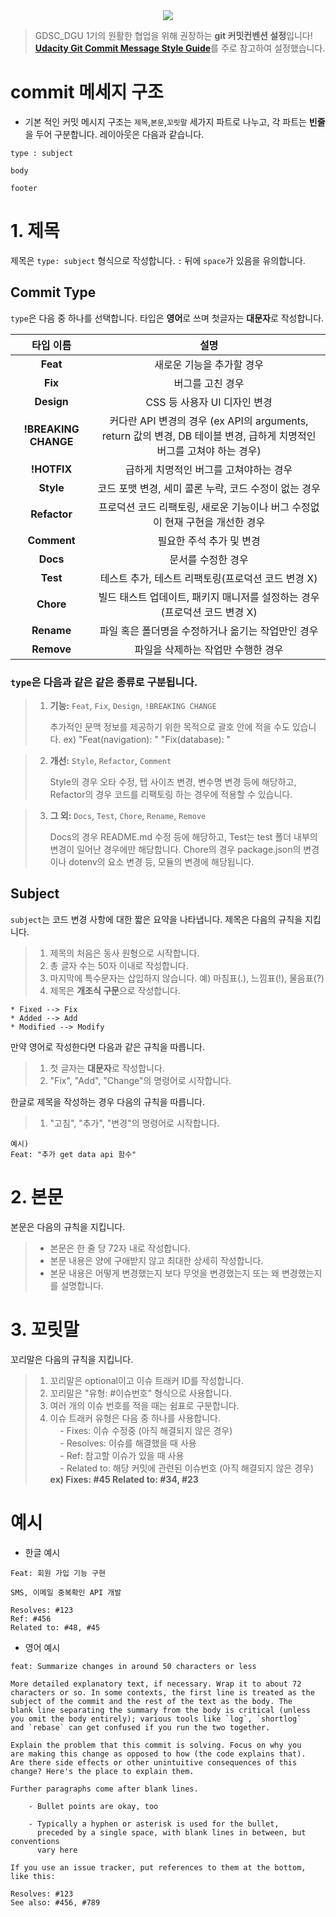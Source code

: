<div align="center">
<img src="https://capsule-render.vercel.app/api?type=waving&color=auto&height=200&section=header&text=Commit_Message_Style_Guide&fontSize=56" /></div>

> GDSC_DGU 1기의 원활한 협업을 위해 권장하는 **git 커밋컨벤션 설정**입니다! [**Udacity Git Commit Message Style Guide**](https://udacity.github.io/git-styleguide)를 주로 참고하여 설정했습니다.

# commit 메세지 구조 
- 기본 적인 커밋 메시지 구조는 `제목`,`본문`,`꼬릿말` 세가지 파트로 나누고, 각 파트는 **빈줄**을 두어 구분합니다. 레이아웃은 다음과 같습니다.

```
type : subject

body 

footer
```

# 1. 제목
제목은 `type: subject` 형식으로 작성합니다. `:` 뒤에 `space`가 있음을 유의합니다.
##  Commit Type
`type`은 다음 중 하나를 선택합니다. 타입은 **영어**로 쓰며 첫글자는 **대문자**로 작성합니다.

|타입 이름|설명|
|:---:|:---:|
|**Feat**|새로운 기능을 추가할 경우|
|**Fix**|버그를 고친 경우|
|**Design**|CSS 등 사용자 UI 디자인 변경|
|**!BREAKING CHANGE**|커다란 API 변경의 경우 (ex API의 arguments, return 값의 변경, DB 테이블 변경, 급하게 치명적인 버그를 고쳐야 하는 경우)|
|**!HOTFIX**|급하게 치명적인 버그를 고쳐야하는 경우|
|**Style**|코드 포맷 변경, 세미 콜론 누락, 코드 수정이 없는 경우|
|**Refactor**|프로덕션 코드 리팩토링, 새로운 기능이나 버그 수정없이 현재 구현을 개선한 경우|
|**Comment**|필요한 주석 추가 및 변경|
|**Docs**|문서를 수정한 경우|
|**Test**|테스트 추가, 테스트 리팩토링(프로덕션 코드 변경 X)|
|**Chore**|빌드 태스트 업데이트, 패키지 매니저를 설정하는 경우(프로덕션 코드 변경 X)|
|**Rename**|파일 혹은 폴더명을 수정하거나 옮기는 작업만인 경우|
|**Remove**|파일을 삭제하는 작업만 수행한 경우|

### `type`은 다음과 같은 같은 종류로 구분됩니다.

>1. **기능:** `Feat`, `Fix`, `Design`, `!BREAKING CHANGE`
>
>	  추가적인 문맥 정보를 제공하기 위한 목적으로 괄호 안에 적을 수도 있습니다.
>	  ex) "Feat(navigation): " "Fix(database): "
  
>2. **개선:** `Style`, `Refactor`, `Comment`
>   
>    Style의 경우 오타 수정, 탭 사이즈 변경, 변수명 변경 등에 해당하고, Refactor의 경우 코드를 리팩토링 하는 경우에 적용할 수 있습니다.

>3. **그 외:** `Docs`, `Test`, `Chore`, `Rename`, `Remove`
>    
>    Docs의 경우 README.md 수정 등에 해당하고, Test는 test 폴더 내부의 변경이 일어난 경우에만 해당합니다. Chore의 경우 package.json의 변경이나 dotenv의 요소 변경 등, 모듈의 변경에 해당됩니다.

## Subject
`subject`는 코드 변경 사항에 대한 짧은 요약을 나타냅니다. 제목은 다음의 규칙을 지킵니다.

>1. 제목의 처음은 동사 원형으로 시작합니다.  
>2. 총 글자 수는 50자 이내로 작성합니다.  
>3. 마지막에 특수문자는 삽입하지 않습니다. 예) 마침표(.), 느낌표(!), 물음표(?)  
>4. 제목은 **개조식 구문**으로 작성합니다.

```
* Fixed --> Fix
* Added --> Add
* Modified --> Modify
```

만약 영어로 작성한다면 다음과 같은 규칙을 따릅니다.

>1. 첫 글자는 **대문자**로 작성합니다.  
>2. "Fix", "Add", "Change"의 명령어로 시작합니다.

한글로 제목을 작성하는 경우 다음의 규칙을 따릅니다.

>1. "고침", "추가", "변경"의 명령어로 시작합니다.

```
예시)  
Feat: "추가 get data api 함수"
```

# 2. 본문
본문은 다음의 규칙을 지킵니다.

>- 본문은 한 줄 당 72자 내로 작성합니다.
>- 본문 내용은 양에 구애받지 않고 최대한 상세히 작성합니다.
>- 본문 내용은 어떻게 변경했는지 보다 무엇을 변경했는지 또는 왜 변경했는지를 설명합니다.

# 3. 꼬릿말
꼬리말은 다음의 규칙을 지킵니다.

> 1. 꼬리말은 optional이고 이슈 트래커 ID를 작성합니다.  
> 2. 꼬리말은 "유형: #이슈번호" 형식으로 사용합니다.  
> 3. 여러 개의 이슈 번호를 적을 때는 쉼표로 구분합니다.  
> 4. 이슈 트래커 유형은 다음 중 하나를 사용합니다.  
>     - Fixes: 이슈 수정중 (아직 해결되지 않은 경우)  
>     - Resolves: 이슈를 해결했을 때 사용  
>     - Ref: 참고할 이슈가 있을 때 사용  
>     - Related to: 해당 커밋에 관련된 이슈번호 (아직 해결되지 않은 경우)  
> **ex) Fixes: #45 Related to: #34, #23**

# 예시
- 한글 예시

```null
Feat: 회원 가입 기능 구현

SMS, 이메일 중복확인 API 개발

Resolves: #123
Ref: #456
Related to: #48, #45
```

- 영어 예시

```
feat: Summarize changes in around 50 characters or less 

More detailed explanatory text, if necessary. Wrap it to about 72 
characters or so. In some contexts, the first line is treated as the 
subject of the commit and the rest of the text as the body. The 
blank line separating the summary from the body is critical (unless 
you omit the body entirely); various tools like `log`, `shortlog` 
and `rebase` can get confused if you run the two together. 

Explain the problem that this commit is solving. Focus on why you 
are making this change as opposed to how (the code explains that). 
Are there side effects or other unintuitive consequences of this 
change? Here's the place to explain them. 

Further paragraphs come after blank lines. 

	- Bullet points are okay, too 
	
	- Typically a hyphen or asterisk is used for the bullet, 
      preceded by a single space, with blank lines in between, but conventions 
      vary here 
      
If you use an issue tracker, put references to them at the bottom, like this:

Resolves: #123 
See also: #456, #789
```

